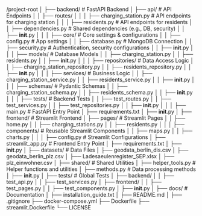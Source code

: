 /project-root
│
├── backend/                  # FastAPI Backend
│   ├── api/                  # API Endpoints
│   │   ├── routes/
│   │   │   ├── charging_station.py  # API endpoints for charging station
│   │   │   ├── residents.py         # API endpoints for residents
│   │   ├── dependencies.py          # Shared dependencies (e.g., DB, security)
│   │   ├── __init__.py
│   │
│   ├── core/                 # Core settings & configurations
│   │   ├── config.py         # App settings
│   │   ├── database.py       # MongoDB Connection
│   │   ├── security.py       # Authentication, security configurations
│   │   ├── __init__.py
│   │
│   ├── models/               # Database Models
│   │   ├── charging_station.py
│   │   ├── residents.py
│   │   ├── __init__.py
│   │
│   ├── repositories/         # Data Access Logic
│   │   ├── charging_station_repository.py
│   │   ├── residents_repository.py
│   │   ├── __init__.py
│   │
│   ├── services/             # Business Logic
│   │   ├── charging_station_service.py
│   │   ├── residents_service.py
│   │   ├── __init__.py
│   │
│   ├── schemas/              # Pydantic Schemas
│   │   ├── charging_station_schema.py
│   │   ├── residents_schema.py
│   │   ├── __init__.py
│   │
│   ├── tests/                # Backend Tests
│   │   ├── test_routes.py
│   │   ├── test_services.py
│   │   ├── test_repositories.py
│   │   ├── __init__.py
│   │
│   ├── main.py               # FastAPI Entry Point
│   ├── requirements.txt
│   ├── __init__.py
│
├── frontend/                 # Streamlit Frontend
│   ├── pages/                # Streamlit Pages
│   │   ├── home.py
│   │   ├── charging_stations.py
│   │   ├── residents.py
│   │
│   ├── components/           # Reusable Streamlit Components
│   │   ├── maps.py
│   │   ├── charts.py
│   │
│   ├── config.py             # Streamlit Configurations
│   ├── streamlit_app.py      # Frontend Entry Point
│   ├── requirements.txt
│   ├── __init__.py
│
├── datasets/                 # Data Files
│   ├── geodata_berlin_dis.csv
│   ├── geodata_berlin_plz.csv
│   ├── Ladesaeulenregister_SEP.xlsx
│   ├── plz_einwohner.csv
│
├── shared/                   # Shared Utilities
│   ├── helper_tools.py       # Helper functions and utilities
│   ├── methods.py            # Data processing methods
│   ├── __init__.py
│
├── tests/                    # Global Tests
│   ├── backend/
│   │   ├── test_api.py
│   │   ├── test_services.py
│   ├── frontend/
│   │   ├── test_pages.py
│   │   ├── test_components.py
│   ├── __init__.py
│
├── docs/                     # Documentation
│   ├── installation_guide.txt
│   ├── README.md
│
├── .gitignore
├── docker-compose.yml
├── Dockerfile
├── streamlit.Dockerfile
└── LICENSE
